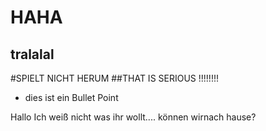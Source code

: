 # HAHA
## tralalal

#SPIELT NICHT HERUM
##THAT IS SERIOUS !!!!!!!!
* dies ist ein Bullet Point

Hallo
Ich weiß nicht was ihr wollt.... können wirnach hause?
